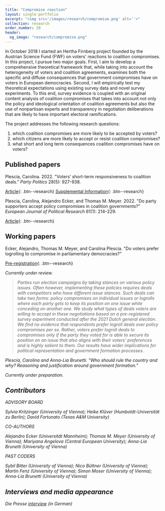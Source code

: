 ```yaml
---
title: "Compromise reaction"
layout: single-portfolio
excerpt: "<img src='/images/research/compromise.png' alt=''>"
collection: research
order_number: 20
header: 
  og_image: "research/compromise.png"
---
```


In October 2018 I started an Hertha Firnberg project founded by the Austrian Science Fund (FWF) on voters' reactions to coalition compromises. 
In this project, I pursue two major goals.
First, I aim to develop a comprehensive theoretical framework that, while taking into account the heterogeneity of voters and coalition agreements, examines both the specific and diffuse consequences that government compromises have on voters in European democracies. Second, I will empirically test my theoretical expectations using existing survey data and novel survey experiments. To this end, survey evidence is coupled with an original content analysis of coalition compromises that takes into account not only the policy and ideological orientation of coalition agreements but also the use of nonpartisan experts and transparency in negotiation deliberations that are likely to have important electoral ramifications.

The project addresses the following research questions:
1. which coalition compromises are more likely to be accepted by voters?
2. which citizens are more likely to accept or resist coalition compromises?
3. what short and long term consequences coalition compromises have on voters?


## Published papers

Plescia, Carolina. 2022. &quot;Voters’ short-term responsiveness to coalition deals.&quot; <i>Party Politics</i> 28(5): 927-938.  

[Article](https://doi.org/10.1177/13540688211029794){: .btn--research} [Supplemental Information](https://journals.sagepub.com/doi/suppl/10.1177/13540688211029794/suppl_file/sj-pdf-1-ppq-10.1177_13540688211029794.pdf){: .btn--research}

Plescia, Carolina, Alejandro Ecker, and Thomas M. Meyer. 2022. &quot;Do party supporters accept policy compromises in coalition governments?&quot; <i>European Journal of Political Research</i> 61(1): 214–229.  

[Article](https://doi.org/10.1111/1475-6765.12450){: .btn--research} 

## Working papers

Ecker, Alejandro, Thomas M. Meyer, and Carolina Plescia. &quot;Do voters prefer logrolling to compromise in parliamentary democracies?&quot;

[Pre-registration](https://osf.io/gsxkr/){: .btn--research} 

<i>Currently under review.<i>

>Parties run election campaigns by taking stances on various policy issues. Often however, implementing these policies requires deals with competitors who have different issue stances. Such deals can take two forms: policy compromises on individual issues or logrolls where each party gets to keep its position on one issue while conceding on another one. We study what types of deals voters are willing to accept in these negotiations based on a pre-registered survey experiment conducted after the 2021 Dutch general election. We find no evidence that respondents prefer logroll deals over policy compromises <i>per se<i>. Rather, voters prefer logroll deals to compromises only if the party they voted for is able to secure its position on an issue that also aligns with their voters’ preferences and is highly salient to them. Our results have wider implications for political representation and government formation processes.

Plescia, Carolina and Anna-Lia Brunetti. &quot;Who should rule the country and why? Reasoning and justification around government formation.&quot;

<i>Currently under preparation.<i>

## Contributors

ADVISORY BOARD

Sylvia Kritzinger (University of Vienna);
Heike Klüver (Humboldt-Universität zu Berlin);
David Fortunato (Texas A&M University)

CO-AUTHORS

Alejandro Ecker (Universität Mannheim);
Thomas M. Meyer (University of Vienna);
Mariyana Angelova (Central European University);
Anna-Lia Brunetti (University of Vienna)

PAST CODERS

Sybil Bitter (University of Vienna); 
Nico Büttner (University of Vienna);
Martin Fenz (University of Vienna);
Simon Moser (University of Vienna);
Anna-Lia Brunetti (University of Vienna)

## Interviews and media appearance
Die Presse [interview](https://www.diepresse.com/5559532/was-denkt-das-wahlvolk) (in German)

